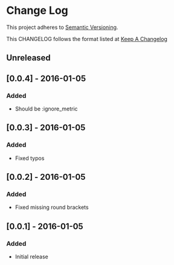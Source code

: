 # Change Log
This project adheres to [Semantic Versioning](http://semver.org/).

This CHANGELOG follows the format listed at [Keep A Changelog](http://keepachangelog.com/)

## Unreleased

## [0.0.4] - 2016-01-05
### Added
- Should be :ignore_metric

## [0.0.3] - 2016-01-05
### Added
- Fixed typos

## [0.0.2] - 2016-01-05
### Added
- Fixed missing round brackets

## [0.0.1] - 2016-01-05
### Added
- Initial release
